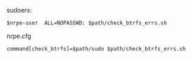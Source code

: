 
sudoers:

    $nrpe-user  ALL=NOPASSWD: $path/check_btrfs_errs.sh

nrpe.cfg

    command[check_btrfs]=$path/sudo $path/check_btrfs_errs.sh
